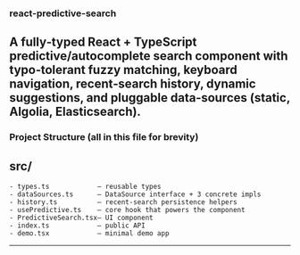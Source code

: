  ### react-predictive-search
 A fully‑typed React + TypeScript predictive/autocomplete search component
 with typo‑tolerant fuzzy matching, keyboard navigation, recent‑search history,
 dynamic suggestions, and pluggable data‑sources (static, Algolia, Elasticsearch).
 -----------------------------------------------------------------------------

 ### Project Structure (all in this file for brevity)
   ## src/
    - types.ts            — reusable types
    - dataSources.ts      — DataSource interface + 3 concrete impls
    - history.ts          — recent‑search persistence helpers
    - usePredictive.ts    — core hook that powers the component
    - PredictiveSearch.tsx— UI component
    - index.ts            — public API
    - demo.tsx            — minimal demo app
 -----------------------------------------------------------------------------